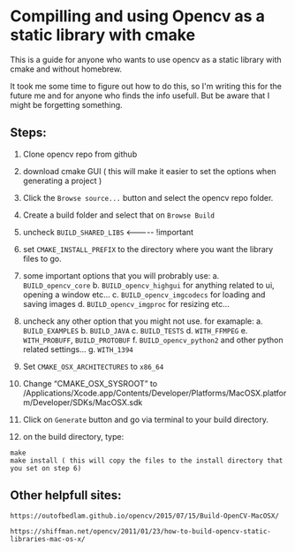 # Compilling and using Opencv as a static library with cmake


This is a guide for anyone who wants to use opencv as a static library with cmake and without homebrew. 

It took me some time to figure out how to do this, so I'm writing this for the future me and for anyone who finds the info usefull. But be aware that I might be forgetting something. 

## Steps:

1. Clone opencv repo from github
2. download cmake GUI ( this will make it easier to set the options when generating a project )

3. Click the `Browse source...` button and select the opencv repo folder. 
4. Create a build folder and select that on `Browse Build`
5. uncheck `BUILD_SHARED_LIBS` <----- !important

6. set `CMAKE_INSTALL_PREFIX` to the directory where you want the library files to go.

7. some important options that you will probrably use: 
	a. `BUILD_opencv_core` 
	b. `BUILD_opencv_highgui` for anything related to ui, opening a window etc...
	c. `BUILD_opencv_imgcodecs` for loading and saving images
	d. `BUILD_opencv_imgproc`  for resizing etc... 

8. uncheck  any other option that you might not use. for examaple:
	a. `BUILD_EXAMPLES`
	b. `BUILD_JAVA`
	c. `BUILD_TESTS`
	d. `WITH_FFMPEG`
	e. `WITH_PROBUFF`, `BUILD_PROTOBUF`
	f. `BUILD_opencv_python2` and other python related settings...
	g. `WITH_1394`


9. Set `CMAKE_OSX_ARCHITECTURES` to `x86_64`

10. Change “CMAKE_OSX_SYSROOT” to /Applications/Xcode.app/Contents/Developer/Platforms/MacOSX.platform/Developer/SDKs/MacOSX.sdk

11. Click on `Generate` button and go via terminal to your build directory.

12. on the build directory, type:
 ```
 make
 make install ( this will copy the files to the install directory that you set on step 6)
 ```


## Other helpfull sites:
	

	https://outofbedlam.github.io/opencv/2015/07/15/Build-OpenCV-MacOSX/

	https://shiffman.net/opencv/2011/01/23/how-to-build-opencv-static-libraries-mac-os-x/
